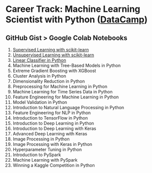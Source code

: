 # Career Track: Machine Learning Scientist with Python (<a href="https://app.datacamp.com/learn/career-tracks/machine-learning-scientist-with-python" target="_blank">DataCamp</a>)

## GitHub Gist > Google Colab Notebooks

1. [Supervised Learning with scikit-learn](https://gist.github.com/michaelmallari/4650110348136e6bf7b42eaf5aeab099)
1. [Unsupervised Learning with scikit-learn](https://gist.github.com/michaelmallari/dba3af6855df09643e090adf99dd57dd)
1. [Linear Classifier in Python](https://gist.github.com/michaelmallari/bb19394231d950486cceba756078aca8)
1. Machine Learning with Tree-Based Models in Python
1. Extreme Gradient Boosting with XGBoost
1. Cluster Analysis in Python
1. Dimensionality Reduction in Python
1. Preprocessing for Machine Learning in Python
1. Machine Learning for Time Series Data in Python
1. Feature Engineering for Machine Learning in Python
1. Model Validation in Python
1. Introduction to Natural Language Processing in Python
1. Feature Engineering for NLP in Python
1. Introduction to TensorFlow in Python
1. Introduction to Deep Learning in Python
1. Introduction to Deep Learning with Keras
1. Advanced Deep Learning with Keras
1. Image Processing in Python
1. Image Processing with Keras in Python
1. Hyperparameter Tuning in Python
1. Introduction to PySpark
1. Machine Learning with PySpark
1. Winning a Kaggle Competition in Python
